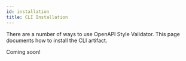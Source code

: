 ```yaml
---
id: installation
title: CLI Installation
---
```


There are a number of ways to use OpenAPI Style Validator. This page documents how to install the CLI artifact.

Coming soon!